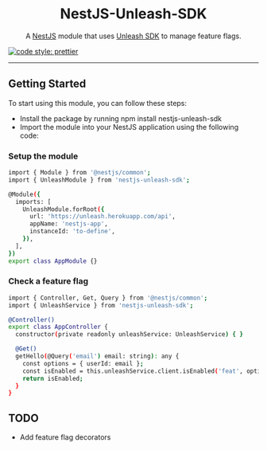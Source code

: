 <div align="center">
  <h1>NestJS-Unleash-SDK</h1>
  <p>
  A <a href="https://nestjs.com/">NestJS</a> module that uses <a href="https://github.com/Unleash/unleash-client-node">Unleash SDK</a> to manage feature flags.
  </p>
</div>

[![code style: prettier](https://img.shields.io/badge/code_style-prettier-ff69b4.svg?style=flat-square)](https://github.com/prettier/prettier)

---

## Getting Started

To start using this module, you can follow these steps:

- Install the package by running npm install nestjs-unleash-sdk
- Import the module into your NestJS application using the following code:

### Setup the module

```bash
import { Module } from '@nestjs/common';
import { UnleashModule } from 'nestjs-unleash-sdk';

@Module({
  imports: [
    UnleashModule.forRoot({
      url: 'https://unleash.herokuapp.com/api',
      appName: 'nestjs-app',
      instanceId: 'to-define',
    }),
  ],
})
export class AppModule {}
```

### Check a feature flag

```bash
import { Controller, Get, Query } from '@nestjs/common';
import { UnleashService } from 'nestjs-unleash-sdk';

@Controller()
export class AppController {
  constructor(private readonly unleashService: UnleashService) { }

  @Get()
  getHello(@Query('email') email: string): any {
    const options = { userId: email };
    const isEnabled = this.unleashService.client.isEnabled('feat', options);
    return isEnabled;
  }
}
```

## TODO

- Add feature flag decorators
